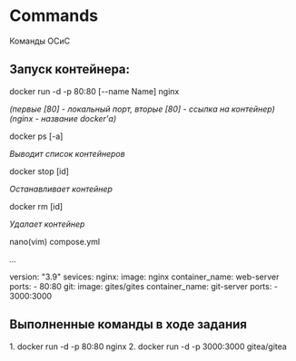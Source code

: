 # Commands
Команды ОСиС

<h2><b>Запуск контейнера:</b></h2> 
docker run -d -p 80:80 [--name Name] nginx
<i><p>(первые [80] - локальный порт, вторые [80] - ссылка на контейнер) (nginx - название docker'а)</p></i>
<p></p>
<p>docker ps [-a]</p>
<i><p>Выводит список контейнеров</p></i>
<p></p>
<p>docker stop [id]</p>
<i><p>Останавливает контейнер</p></i>
<p></p>
<p>docker rm [id]</p>
<i><p>Удалает контейнер</p></i>
<p></p>
<p>nano(vim) compose.yml</p>
<i><p>...</p></i>

<body>
    <div style="bakground-color: red;">
    version: "3.9"
    sevices:
        nginx:
            image: nginx
            container_name: web-server
            ports:
              - 80:80
        git:
            image: gites/gites
            container_name: git-server
            ports:
              - 3000:3000
    </div>
</body>



<h2>Выполненные команды в ходе задания</h2>
1. docker run -d -p 80:80 nginx
2. docker run -d -p 3000:3000 gitea/gitea
